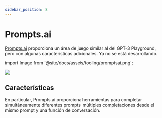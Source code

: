```yaml
---
sidebar_position: 8
---
```


# Prompts.ai

[Prompts.ai](https://prompts.ai/) proporciona un área de juego similar al del GPT-3 Playground, pero con algunas características adicionales. Ya no se está desarrollando.

import Image from '@site/docs/assets/tooling/promptsai.png';

<div style={{textAlign: 'center'}}>
  <img src={Image} style={{width: "750px"}} />
</div>

## Características

En particular, Prompts.ai proporciona herramientas para completar simultáneamente diferentes prompts, múltiples completaciones desde el mismo prompt y una función de conversación.